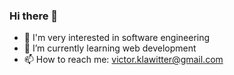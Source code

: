 ### Hi there 👋

- 🔭 I'm very interested in software engineering
- 🌱 I’m currently learning web development
- 📫 How to reach me: victor.klawitter@gmail.com

